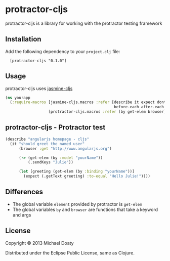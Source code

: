# protractor-cljs

protractor-cljs is a library for working with the protractor testing framework

## Installation

Add the following dependency to your `project.clj` file:

```
  [protractor-cljs "0.1.0"]
```    

## Usage

protractor-cljs uses [jasmine-cljs](https://github.com/cursivecode/jasmine-cljs)    

```clojure  
(ns yourapp
  (:require-macros [jasmine-cljs.macros :refer [describe it expect dont-expect
                                                before-each after-each xit xdescribe]]
                   [protractor-cljs.macros :refer [by get-elem browser]]))
```    

## protractor-cljs - Protractor test
```clojure
(describe "angularjs homepage - cljs"
  (it "should greet the named user"
      (browser :get "http://www.angularjs.org")

      (-> (get-elem (by :model "yourName"))
          (.sendKeys "Julie"))

      (let [greeting (get-elem (by :binding "yourName"))]
        (expect (.getText greeting) :to-equal "Hello Julie!"))))
```
## Differences

* The global variable ```element``` provided by protractor is ```get-elem```      
* The global variables ```by``` and ```browser``` are functions that take a keyword and args  

## License

Copyright © 2013 Michael Doaty

Distributed under the Eclipse Public License, same as Clojure.